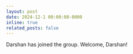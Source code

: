 ```yaml
---
layout: post
date: 2024-12-1 00:00:00-0000
inline: true
related_posts: false
---
```


Darshan has joined the group. Welcome, Darshan!
